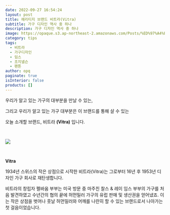 ```yaml
---
date: 2022-09-27 16:54:24
layout: post
title: 헤리티지 브랜드 비트라(Vitra)
subtitle: 가구 디자인 역사 중 하나
description: 가구 디자인 역사 중 하나
image: https://opaque.s3.ap-northeast-2.amazonaws.com/Posts/%ED%97%A4%EB%A6%AC%ED%8B%B0%EC%A7%80%EB%B8%8C%EB%9E%9C%EB%93%9C+%EB%B9%84%ED%8A%B8%EB%9D%BC+/%E1%84%87%E1%85%B5%E1%84%90%E1%85%B3%E1%84%85%E1%85%A1%E1%84%89%E1%85%A9%E1%84%80%E1%85%A2-15.jpeg
category: tips
tags:
  - 비트라
  - 가구디자인
  - 임스
  - 조지넬슨
  - 팬톤
author: opq
paginate: true
isInterior: false
products: []
---
```

우리가 알고 있는 가구의 대부분을 만날 수 있는,

그리고 우리가 알고 있는 가구 대부분은 이 브랜드를 통해 살 수 있는

오늘 소개할 브랜드, 비트라 **(Vitra)** 입니다.

<br>

![](https://opaque.s3.ap-northeast-2.amazonaws.com/Posts/%ED%97%A4%EB%A6%AC%ED%8B%B0%EC%A7%80%EB%B8%8C%EB%9E%9C%EB%93%9C+%EC%9E%84%EC%8A%A4/%E1%84%8B%E1%85%B5%E1%86%B7%E1%84%89%E1%85%B3%E1%84%89%E1%85%A9%E1%84%80%E1%85%A2-13.png)

<br>

**Vitra**

1934년 스위스의 작은 상점으로 시작한 비트라(Vitra)는 그로부터 16년 후 1953년 디자인 가구 회사로 재탄생합니다.

비트라의 창립자 펠바움 부부는 미국 방문 중 마주친 찰스 & 레이 임스 부부의 가구를 처음 발견하였고 수년간의 협의 끝에 허먼밀러 가구의 유럽 판매 및 생산권을 얻어냈죠. 이는 작은 상점을 벗어나 훗날 허먼밀러와 어깨를 나란히 할 수 있는 브랜드로서 나아가는 첫 걸음이었습니다.